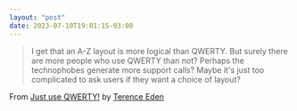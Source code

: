 ```yaml
---
layout: "post"
date: 2023-07-10T19:01:15-03:00
---
```


> I get that an A-Z layout is more logical than QWERTY. But surely there are more people who use QWERTY than not? Perhaps the technophobes generate more support calls? Maybe it's just too complicated to ask users if they want a choice of layout?

From [Just use QWERTY!](https://shkspr.mobi/blog/2023/06/just-use-qwerty/) by [Terence Eden](https://shkspr.mobi/)
